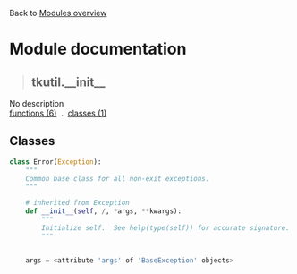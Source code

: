 Back to [Modules overview](https://github.com/pyrustic/tkutil/blob/master/docs/modules/README.md)
  
# Module documentation
>## tkutil.\_\_init\_\_
No description
<br>
[functions (6)](https://github.com/pyrustic/tkutil/blob/master/docs/modules/content/tkutil.__init__/functions.md) &nbsp;.&nbsp; [classes (1)](https://github.com/pyrustic/tkutil/blob/master/docs/modules/content/tkutil.__init__/classes.md)


## Classes
```python
class Error(Exception):
    """
    Common base class for all non-exit exceptions.
    """

    # inherited from Exception
    def __init__(self, /, *args, **kwargs):
        """
        Initialize self.  See help(type(self)) for accurate signature.
        """


    args = <attribute 'args' of 'BaseException' objects>
    
```

